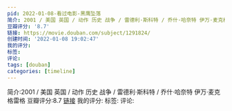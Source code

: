 ```yaml
---
pid: 2022-01-08-看过电影-黑鹰坠落
简介: 2001 / 美国 英国 / 动作 历史 战争 / 雷德利·斯科特 / 乔什·哈奈特 伊万·麦克格雷格
豆瓣评分: '8.7'
链接: https://movie.douban.com/subject/1291824/
创建时间: '2022-01-08 19:02:47'
我的评分:
标签:
评论:
tags: [douban]
categories: [timeline]
---
```

简介:2001 / 美国 英国 / 动作 历史 战争 / 雷德利·斯科特 / 乔什·哈奈特 伊万·麦克格雷格
豆瓣评分:8.7
[链接](https://movie.douban.com/subject/1291824/)
我的评分:
标签:
评论:
